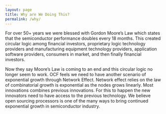 ```yaml
---
layout: page
title: Why are We Doing This?
permalink: /why/
---
```



For over 50+ years we were blessed with Gordon Moore’s Law which states that the semiconductor performance doubles every 18 months. This created circular logic among financial investors, proprietary logic technology providers and manufacturing equipment technology providers, application software providers, consumers in market, and then finally financial investors.



Now they say Moore’s Law is coming to an end and this circular logic no longer seem to work. OCF feels we need to have another scenario of exponential growth through Network Effect. Network effect relies on the law of combinatorial growth is exponential as the nodes grows linearly. Most innovations combines previous innovations. For this to happen the new innovators need to have access to the previous technology. We believe open sourcing processors is one of the many ways to bring continued exponential growth in semiconductor industry.
